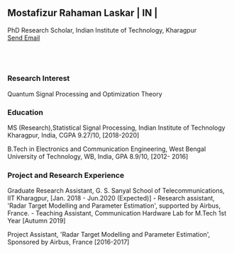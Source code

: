 
<h2> Mostafizur Rahaman Laskar | IN | </h2>
<body>
<p> PhD Research Scholar, Indian Institute of Technology, Kharagpur
<br><a href = "mailto:m.rahaman93@kgpian.iitkgp.ac.in">Send Email</a>
<br> 
<html>
<head>
<meta name="viewport" content="width=device-width, initial-scale=1">
<link rel="stylesheet" href="https://cdnjs.cloudflare.com/ajax/libs/font-awesome/4.7.0/css/font-awesome.min.css">
<style>
.fa {
  padding: 20px;
  font-size: 30px;
  width: 50px;
  text-align: center;
  text-decoration: none;
  margin: 5px 2px;
}

.fa:hover {
    opacity: 0.7;
}


.fa-google {
  background: #dd4b39;
  color: white;
}

.fa-linkedin {
  background: #007bb5;
  color: white;
}

.fa-youtube {
  background: #bb0000;
  color: white;
}

.fa-instagram {
  background: #125688;
  color: white;
}
</style>
</head>
<body>



<!-- Add font awesome icons -->

<a href="https://www.linkedin.com/in/mostafizur-rahaman-0698b3a6/" class="fa fa-linkedin" target="_blank"></a>
<a href="https://www.youtube.com/channel/UCRtH8pwmRTd-e8sEfG8rmFw/featured?view_as=subscriber" class="fa fa-youtube" target="_blank"></a>
<a href="https://scholar.google.co.in/citations?user=_ZZbn1MAAAAJ&hl=en" class="fa fa-google" target="_blank"></a>
<a href="https://www.instagram.com/most_rah/" class="fa fa-instagram" target="_blank"></a>
      
</body>
</html>
<h5> </h5>
<h3> Research Interest </h3>
<body>
  <p> Quantum Signal Processing and Optimization Theory
<h5> </h5>
<h3> Education </h3>
<body> 
  
<p> MS (Research),Statistical Signal Processing, Indian Institute of Technology Kharagpur, India, CGPA 9.27/10, [2018-2020]
  
<p> B.Tech in Electronics and Communication Engineering, West Bengal University of Technology, WB, India, GPA 8.9/10, [2012- 2016] 
<h5> </h5>
<h3> Project and Research Experience </h3>
<body> 
  <p> Graduate Research Assistant, G. S. Sanyal School of Telecommunications, IIT Kharagpur, [Jan. 2018 - Jun.2020 (Expected)]
- Research assistant, 'Radar Target Modelling and Parameter Estimation', supported by Airbus, France. 
    - Teaching Assistant, Communication Hardware Lab for M.Tech 1st Year [Autumn 2019] </p>
  
 <p> Project Assistant, 'Radar Target Modelling and Parameter Estimation', Sponsored by Airbus, France [2016-2017]
  
